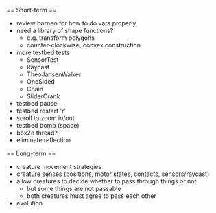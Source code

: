 
== Short-term ==

* review borneo for how to do vars properly
* need a library of shape functions?
  * e.g. transform polygons
  * counter-clockwise, convex construction
* more testbed tests
  * SensorTest
  * Raycast
  * TheoJansenWalker
  * OneSided
  * Chain
  * SliderCrank
* testbed pause
* testbed restart 'r'
* scroll to zoom in/out
* testbed bomb (space)
* box2d thread?
* eliminate reflection

== Long-term ==

* creature movement strategies
* creature senses (positions, motor states, contacts, sensors/raycast)
* allow creatures to decide whether to pass through things or not
  * but some things are not passable
  * both creatures must agree to pass each other
* evolution
